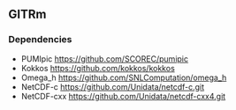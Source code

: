 ## GITRm

### Dependencies

- PUMIpic https://github.com/SCOREC/pumipic
- Kokkos https://github.com/kokkos/kokkos
- Omega_h https://github.com/SNLComputation/omega_h
- NetCDF-c https://github.com/Unidata/netcdf-c.git
- NetCDF-cxx https://github.com/Unidata/netcdf-cxx4.git
